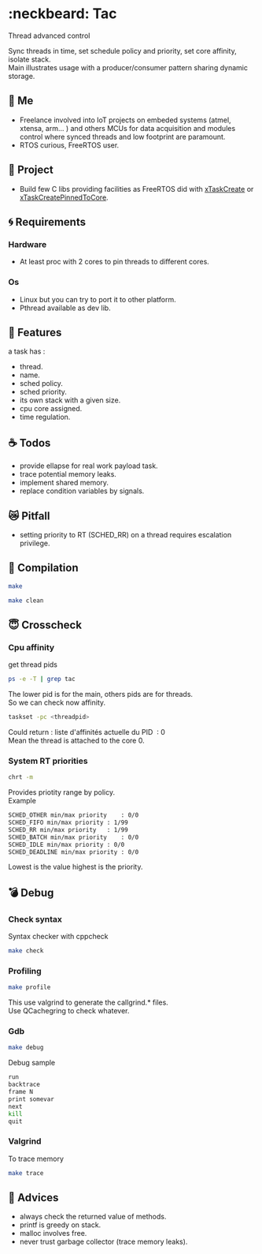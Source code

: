 # :neckbeard: Tac

Thread advanced control

Sync threads in time, set schedule policy and priority, set core affinity, isolate stack.  
Main illustrates usage with a producer/consumer pattern sharing dynamic storage.  

## :bust_in_silhouette: Me

* Freelance involved into IoT projects on embeded systems (atmel, xtensa, arm... ) and others MCUs for data acquisition and modules control where synced threads and low footprint are paramount. 
* RTOS curious, FreeRTOS user.

## :horse: Project

* Build few C libs providing facilities as FreeRTOS did with  [xTaskCreate](https://www.freertos.org/a00125.html) or [xTaskCreatePinnedToCore](https://docs.espressif.com/projects/esp-idf/en/latest/esp32/api-reference/system/freertos.html). 

## :cyclone: Requirements

### Hardware

* At least proc with 2 cores to pin threads to different cores. 

### Os

* Linux but you can try to port it to other platform. 
* Pthread available as dev lib.  

## :hamster: Features

a task has :

* thread. 
* name. 
* sched policy. 
* sched priority. 
* its own stack with a given size. 
* cpu core assigned. 
* time regulation. 

## :coffee: Todos

* provide ellapse for real work payload task. 
* trace potential memory leaks.
* implement shared memory.
* replace condition variables by signals.

## :crying_cat_face: Pitfall

* setting priority to RT (SCHED_RR) on a thread requires escalation privilege. 

## :rocket: Compilation

``` bash
make
```

``` bash
make clean
```
## :innocent: Crosscheck

### Cpu affinity 

get thread pids  
``` bash
ps -e -T | grep tac
```

The lower pid is for the main, others pids are for threads.  
So we can check now affinity.  
``` bash
taskset -pc <threadpid>
```
Could return : liste d'affinités actuelle du PID <threadpid> : 0  
Mean the thread is attached to the core 0.  

### System RT priorities
``` bash
chrt -m
```
Provides priotity range by policy.  
Example  
``` bash
SCHED_OTHER min/max priority	: 0/0
SCHED_FIFO min/max priority	: 1/99
SCHED_RR min/max priority	: 1/99
SCHED_BATCH min/max priority	: 0/0
SCHED_IDLE min/max priority	: 0/0
SCHED_DEADLINE min/max priority	: 0/0
```
Lowest is the value highest is the priority.

## :bomb: Debug

### Check syntax

Syntax checker with cppcheck  
``` bash
make check
```

### Profiling

``` bash
make profile
```
This use valgrind to generate the callgrind.* files.  
Use QCachegring to check whatever.  

### Gdb

``` bash
make debug
```
Debug sample  
``` bash
run
backtrace
frame N
print somevar
next
kill
quit
```
### Valgrind
To trace memory  
``` bash
make trace
```

## :star2: Advices

* always check the returned value of methods. 
* printf is greedy on stack. 
* malloc involves free. 
* never trust garbage collector (trace memory leaks). 
